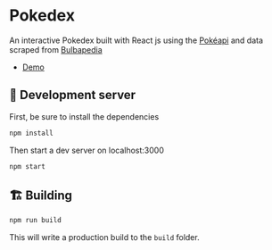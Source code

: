 # Pokedex

An interactive Pokedex built with React js using the [Pokéapi](https://pokeapi.co/) and data scraped from [Bulbapedia](https://bulbapedia.bulbagarden.net/wiki/Main_Page)

- [Demo](https://tien.github.io/pokedex/)

## 🚧 Development server

First, be sure to install the dependencies

```js
npm install
```

Then start a dev server on localhost:3000

```js
npm start
```

## 🏗 Building

```js
npm run build
```

This will write a production build to the `build` folder.<br>
